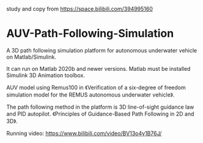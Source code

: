 study and copy from https://space.bilibili.com/394995160

# AUV-Path-Following-Simulation

A 3D path following simulation platform for autonomous underwater vehicle on Matlab/Simulink.

It can run on Matlab 2020b and newer versions. Matlab must be installed Simulink 3D Animation toolbox.

AUV model using Remus100 in 《Verification of a six-degree of freedom simulation model for the REMUS autonomous underwater vehicle》.

The path following method in the platform is 3D line-of-sight guidance law and PID autopilot. 《Principles of Guidance-Based Path Following
in 2D and 3D》.

Running video: https://www.bilibili.com/video/BV13o4y1B76J/
